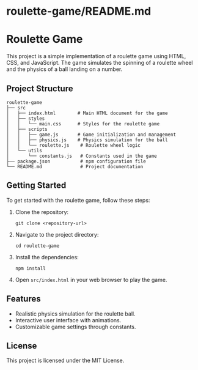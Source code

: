 # roulette-game/README.md

# Roulette Game

This project is a simple implementation of a roulette game using HTML, CSS, and JavaScript. The game simulates the spinning of a roulette wheel and the physics of a ball landing on a number.

## Project Structure

```
roulette-game
├── src
│   ├── index.html        # Main HTML document for the game
│   ├── styles
│   │   └── main.css      # Styles for the roulette game
│   ├── scripts
│   │   ├── game.js       # Game initialization and management
│   │   ├── physics.js    # Physics simulation for the ball
│   │   └── roulette.js    # Roulette wheel logic
│   └── utils
│       └── constants.js   # Constants used in the game
├── package.json           # npm configuration file
└── README.md              # Project documentation
```

## Getting Started

To get started with the roulette game, follow these steps:

1. Clone the repository:
   ```
   git clone <repository-url>
   ```

2. Navigate to the project directory:
   ```
   cd roulette-game
   ```

3. Install the dependencies:
   ```
   npm install
   ```

4. Open `src/index.html` in your web browser to play the game.

## Features

- Realistic physics simulation for the roulette ball.
- Interactive user interface with animations.
- Customizable game settings through constants.

## License

This project is licensed under the MIT License.